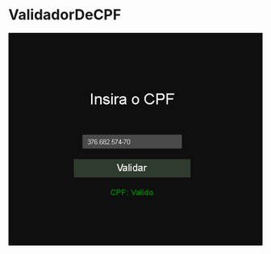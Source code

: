 # ValidadorDeCPF


![imagem do validador](https://github.com/Giovannelrodrigues/ValidadorDeCPF/blob/main/Capturar.PNG)
